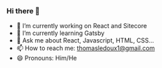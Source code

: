 ### Hi there 👋
- 🔭 I’m currently working on React and Sitecore
- 🌱 I’m currently learning Gatsby
- 💬 Ask me about React, Javascript, HTML, CSS...
- 📫 How to reach me: thomasledoux1@gmail.com
- 😄 Pronouns: Him/He
